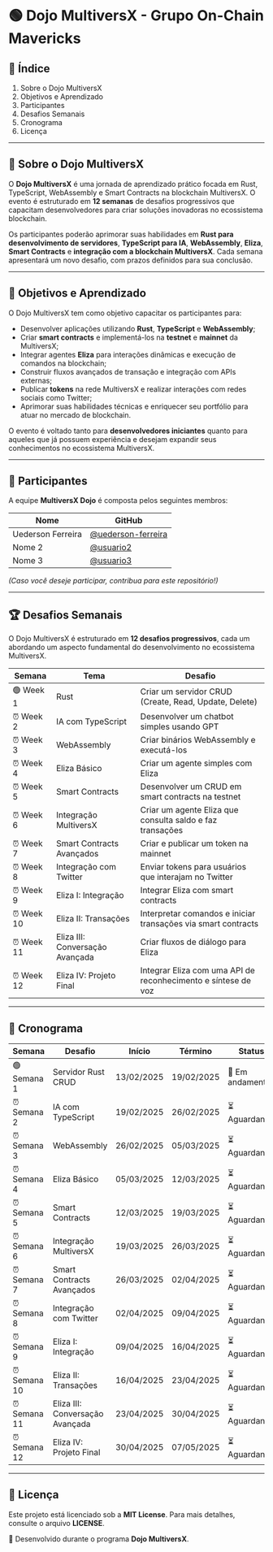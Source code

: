 # 🟢 Dojo MultiversX - Grupo On-Chain Mavericks

## 📌 Índice
1. Sobre o Dojo MultiversX
2. Objetivos e Aprendizado
3. Participantes
4. Desafios Semanais
5. Cronograma
6. Licença

---

## 🚀 Sobre o Dojo MultiversX

O **Dojo MultiversX** é uma jornada de aprendizado prático focada em Rust, TypeScript, WebAssembly e Smart Contracts na blockchain MultiversX. O evento é estruturado em **12 semanas** de desafios progressivos que capacitam desenvolvedores para criar soluções inovadoras no ecossistema blockchain.

Os participantes poderão aprimorar suas habilidades em **Rust para desenvolvimento de servidores**, **TypeScript para IA**, **WebAssembly**, **Eliza**, **Smart Contracts** e **integração com a blockchain MultiversX**. Cada semana apresentará um novo desafio, com prazos definidos para sua conclusão.

---

## 🎯 Objetivos e Aprendizado

O Dojo MultiversX tem como objetivo capacitar os participantes para:

- Desenvolver aplicações utilizando **Rust**, **TypeScript** e **WebAssembly**;
- Criar **smart contracts** e implementá-los na **testnet** e **mainnet** da MultiversX;
- Integrar agentes **Eliza** para interações dinâmicas e execução de comandos na blockchain;
- Construir fluxos avançados de transação e integração com APIs externas;
- Publicar **tokens** na rede MultiversX e realizar interações com redes sociais como Twitter;
- Aprimorar suas habilidades técnicas e enriquecer seu portfólio para atuar no mercado de blockchain.

O evento é voltado tanto para **desenvolvedores iniciantes** quanto para aqueles que já possuem experiência e desejam expandir seus conhecimentos no ecossistema MultiversX.

---

## 👥 Participantes

A equipe **MultiversX Dojo** é composta pelos seguintes membros:

| Nome | GitHub |
|------|--------|
| Uederson Ferreira | [@uederson-ferreira](https://github.com/uederson-ferreira) |
| Nome 2 | [@usuario2](https://github.com/usuario2) |
| Nome 3 | [@usuario3](https://github.com/usuario3) |

*(Caso você deseje participar, contribua para este repositório!)*

---

## 🏆 Desafios Semanais

O Dojo MultiversX é estruturado em **12 desafios progressivos**, cada um abordando um aspecto fundamental do desenvolvimento no ecossistema MultiversX.

| Semana | Tema | Desafio |
|--------|------|---------|
| 🟢 Week 1 | Rust | Criar um servidor CRUD (Create, Read, Update, Delete) |
| ⏰ Week 2 | IA com TypeScript | Desenvolver um chatbot simples usando GPT |
| ⏰ Week 3 | WebAssembly | Criar binários WebAssembly e executá-los |
| ⏰ Week 4 | Eliza Básico | Criar um agente simples com Eliza |
| ⏰ Week 5 | Smart Contracts | Desenvolver um CRUD em smart contracts na testnet |
| ⏰ Week 6 | Integração MultiversX | Criar um agente Eliza que consulta saldo e faz transações |
| ⏰ Week 7 | Smart Contracts Avançados | Criar e publicar um token na mainnet |
| ⏰ Week 8 | Integração com Twitter | Enviar tokens para usuários que interajam no Twitter |
| ⏰ Week 9 | Eliza I: Integração | Integrar Eliza com smart contracts |
| ⏰ Week 10 | Eliza II: Transações | Interpretar comandos e iniciar transações via smart contracts |
| ⏰ Week 11 | Eliza III: Conversação Avançada | Criar fluxos de diálogo para Eliza |
| ⏰ Week 12 | Eliza IV: Projeto Final | Integrar Eliza com uma API de reconhecimento e síntese de voz |

---

## 📅 Cronograma

| Semana | Desafio | Início | Término | Status |
|--------|---------|--------|---------|--------|
| 🟢 Semana 1 | Servidor Rust CRUD | 13/02/2025 | 19/02/2025 | 🔄 Em andamento |
| ⏰ Semana 2 | IA com TypeScript | 19/02/2025 | 26/02/2025 | ⏳ Aguardando |
| ⏰ Semana 3 | WebAssembly | 26/02/2025 | 05/03/2025 | ⏳ Aguardando |
| ⏰ Semana 4 | Eliza Básico | 05/03/2025 | 12/03/2025 | ⏳ Aguardando |
| ⏰ Semana 5 | Smart Contracts | 12/03/2025 | 19/03/2025 | ⏳ Aguardando |
| ⏰ Semana 6 | Integração MultiversX | 19/03/2025 | 26/03/2025 | ⏳ Aguardando |
| ⏰ Semana 7 | Smart Contracts Avançados | 26/03/2025 | 02/04/2025 | ⏳ Aguardando |
| ⏰ Semana 8 | Integração com Twitter | 02/04/2025 | 09/04/2025 | ⏳ Aguardando |
| ⏰ Semana 9 | Eliza I: Integração | 09/04/2025 | 16/04/2025 | ⏳ Aguardando |
| ⏰ Semana 10 | Eliza II: Transações | 16/04/2025 | 23/04/2025 | ⏳ Aguardando |
| ⏰ Semana 11 | Eliza III: Conversação Avançada | 23/04/2025 | 30/04/2025 | ⏳ Aguardando |
| ⏰ Semana 12 | Eliza IV: Projeto Final | 30/04/2025 | 07/05/2025 | ⏳ Aguardando |

---

## 📜 Licença

Este projeto está licenciado sob a **MIT License**. Para mais detalhes, consulte o arquivo **LICENSE**.

🌟 Desenvolvido durante o programa **Dojo MultiversX**.

